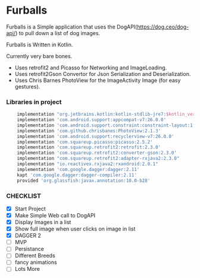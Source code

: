 # Furballs
Furballs is a Simple application that uses the DogAPI(https://dog.ceo/dog-api/) to pull down a list of dog images.

Furballs is Written in Kotlin.

Currently very bare bones.

- Uses retrofit2 and Picasso for Networking and ImageLoading.
- Uses retrofit2Gson Convertor for Json Serialization and Deserialization.
- Uses Chris Barnes PhotoView for the ImageActivity Image (for easy gestures).

### Libraries in project
```gradle
    implementation "org.jetbrains.kotlin:kotlin-stdlib-jre7:$kotlin_version"
    implementation 'com.android.support:appcompat-v7:26.0.0'
    implementation 'com.android.support.constraint:constraint-layout:1.0.2'
    implementation 'com.github.chrisbanes:PhotoView:2.1.3'
    implementation 'com.android.support:recyclerview-v7:26.0.0'
    implementation 'com.squareup.picasso:picasso:2.5.2'
    implementation 'com.squareup.retrofit2:retrofit:2.3.0'
    implementation 'com.squareup.retrofit2:converter-gson:2.3.0'
    implementation "com.squareup.retrofit2:adapter-rxjava2:2.3.0"
    implementation "io.reactivex.rxjava2:rxandroid:2.0.1"
    implementation 'com.google.dagger:dagger:2.11'
    kapt 'com.google.dagger:dagger-compiler:2.11'
    provided 'org.glassfish:javax.annotation:10.0-b28'
```

### CHECKLIST
- [x] Start Project
- [x] Make Simple Web call to DogAPI
- [x] Display Images in a list
- [x] Show full image when user clicks on image in list
- [x] DAGGER 2
- [ ] MVP
- [ ] Persistance
- [ ] Different Breeds
- [ ] fancy animations
- [ ] Lots More
